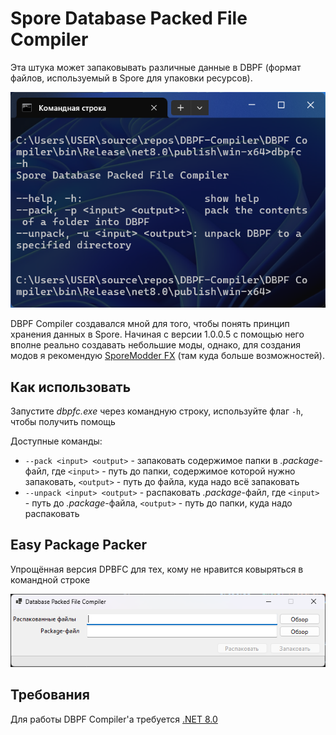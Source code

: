 # Spore Database Packed File Compiler

Эта штука может запаковывать различные данные в DBPF (формат файлов, используемый в Spore для упаковки ресурсов).

![preview](preview.png)

DBPF Compiler создавался мной для того, чтобы понять принцип хранения данных в Spore. Начиная с версии 1.0.0.5 с помощью него вполне реально создавать небольшие моды, однако, для создания модов я рекомендую [SporeModder FX](https://emd4600.github.io/SporeModder-FX/) (там куда больше возможностей).

## Как использовать

Запустите *dbpfc.exe* через командную строку, используйте флаг `-h`, чтобы получить помощь

Доступные команды:

* `--pack <input> <output>` - запаковать содержимое папки в *.package*-файл, где `<input>` - путь до папки, содержимое которой нужно запаковать, `<output>` - путь до файла, куда надо всё запаковать
* `--unpack <input> <output>` - распаковать *.package*-файл, где `<input>` - путь до *.package*-файла, `<output>` - путь до папки, куда надо распаковать

## Easy Package Packer

Упрощённая версия DPBFC для тех, кому не нравится ковыряться в командной строке

![EasyPackagePackerPreview](EasyPackagePackerPreview.png)

## Требования

Для работы DBPF Compiler'а требуется [.NET 8.0](https://aka.ms/dotnet-core-applaunch?framework=Microsoft.NETCore.App&framework_version=8.0.0)

